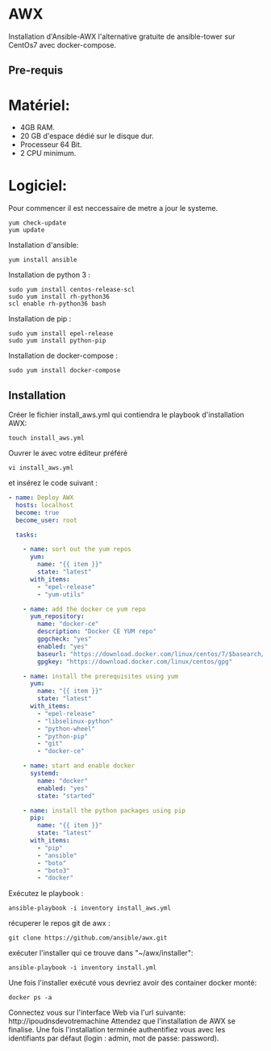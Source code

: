 # AWX
Installation d'Ansible-AWX l'alternative gratuite de ansible-tower sur CentOs7
avec docker-compose.

## Pre-requis 
# Matériel:
  - 4GB RAM.
  - 20 GB d'espace dédié sur le disque dur.
  - Processeur 64 Bit.
  - 2 CPU minimum.
# Logiciel:
Pour commencer il est neccessaire de metre a jour le systeme. 
```
yum check-update
yum update
```
Installation d'ansible: 
```
yum install ansible
```
Installation de python 3 : 
```
sudo yum install centos-release-scl
sudo yum install rh-python36
scl enable rh-python36 bash
```
Installation de pip :
```
sudo yum install epel-release
sudo yum install python-pip
```
Installation de docker-compose : 
```
sudo yum install docker-compose
```

## Installation

Créer le fichier install_aws.yml qui contiendra le playbook d'installation AWX:
```
touch install_aws.yml
```
Ouvrer le avec votre éditeur préféré
```
vi install_aws.yml
```
et insérez le code suivant :
``` YAML
- name: Deploy AWX
  hosts: localhost
  become: true
  become_user: root

  tasks:

    - name: sort out the yum repos
      yum:
        name: "{{ item }}"
        state: "latest"
      with_items:
        - "epel-release"
        - "yum-utils"

    - name: add the docker ce yum repo
      yum_repository:
        name: "docker-ce"
        description: "Docker CE YUM repo"
        gpgcheck: "yes"
        enabled: "yes"
        baseurl: "https://download.docker.com/linux/centos/7/$basearch/stable"
        gpgkey: "https://download.docker.com/linux/centos/gpg"

    - name: install the prerequisites using yum
      yum:
        name: "{{ item }}"
        state: "latest"
      with_items:
        - "epel-release"
        - "libselinux-python"
        - "python-wheel"
        - "python-pip"
        - "git"
        - "docker-ce"

    - name: start and enable docker
      systemd:
        name: "docker"
        enabled: "yes"
        state: "started"

    - name: install the python packages using pip
      pip:
        name: "{{ item }}"
        state: "latest"
      with_items:
        - "pip"
        - "ansible"
        - "boto"
        - "boto3"
        - "docker"
```

Exécutez le playbook :
```
ansible-playbook -i inventory install_aws.yml
```
récuperer le repos git de awx :
```
git clone https://github.com/ansible/awx.git
```
exécuter l'installer qui ce trouve dans "~/awx/installer":
```
ansible-playbook -i inventory install.yml
```

Une fois l'installer exécuté vous devriez avoir des container docker monté:
```
docker ps -a
```
Connectez vous sur l'interface Web via l'url suivante: http://ipoudnsdevotremachine
Attendez que l'installation de AWX se finalise.
 Une fois l'installation terminée authentifiez vous avec les identifiants par défaut (login : admin, mot de passe: password).
